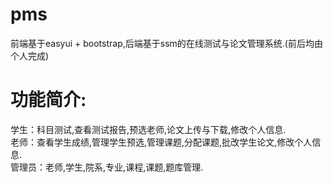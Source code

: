 # pms
前端基于easyui + bootstrap,后端基于ssm的在线测试与论文管理系统.(前后均由个人完成)
<h1>功能简介:</h1>
学生：科目测试,查看测试报告,预选老师,论文上传与下载,修改个人信息.<br>
老师：查看学生成绩,管理学生预选,管理课题,分配课题,批改学生论文,修改个人信息.<br>
管理员：老师,学生,院系,专业,课程,课题,题库管理.<br>
